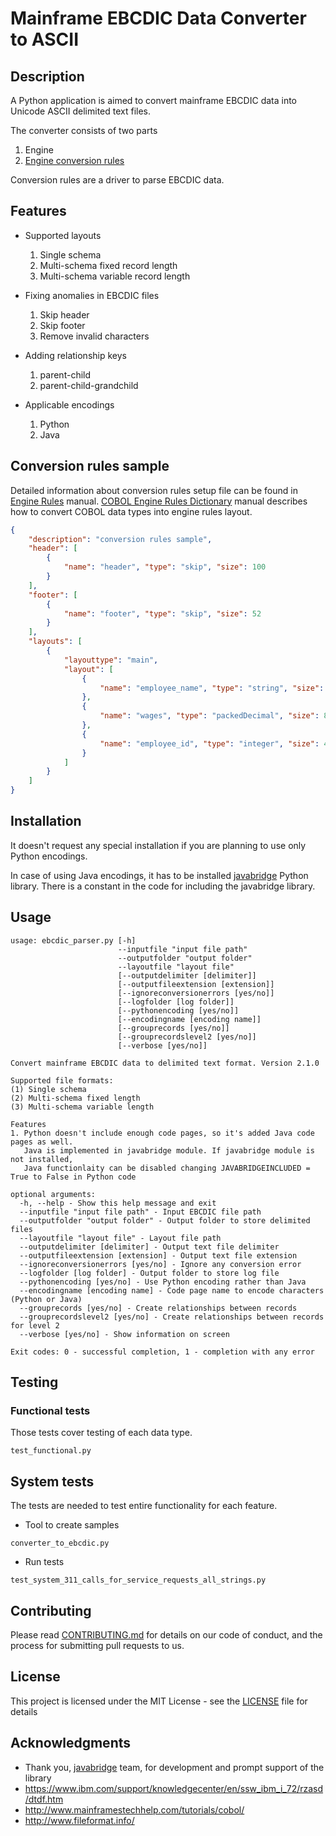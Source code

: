 # Mainframe EBCDIC Data Converter to ASCII

## Description
A Python application is aimed to convert mainframe EBCDIC data into Unicode ASCII delimited text files. 

The converter consists of two parts
1. Engine
2. [Engine conversion rules](https://github.com/larandvit/ebcdic-parser/blob/master/docs/engine_rules_manual.md)
 
Conversion rules are a driver to parse EBCDIC data.

## Features

* Supported layouts
    1. Single schema
    2. Multi-schema fixed record length
    3. Multi-schema variable record length
 
* Fixing anomalies in EBCDIC files
    1. Skip header
    2. Skip footer
    3. Remove invalid characters
  
* Adding relationship keys
    1. parent-child
    2. parent-child-grandchild
     
* Applicable encodings
    1. Python
    2. Java

## Conversion rules sample
Detailed information about conversion rules setup file can be found in [Engine Rules](https://github.com/larandvit/ebcdic-parser/blob/master/docs/engine_rules_manual.md) manual. [COBOL Engine Rules Dictionary](https://github.com/larandvit/ebcdic-parser/blob/master/docs/cobol_engine_rules_dictionary.md) manual describes how to convert COBOL data types into engine rules layout.
```json
{
    "description": "conversion rules sample",
    "header": [
        {
            "name": "header", "type": "skip", "size": 100
        }
    ],
    "footer": [
        {
            "name": "footer", "type": "skip", "size": 52
        }
    ],
    "layouts": [
        {
            "layouttype": "main",
            "layout": [
                {
                    "name": "employee_name", "type": "string", "size": 55
                },
                {
                    "name": "wages", "type": "packedDecimal", "size": 8
                },
                {
                    "name": "employee_id", "type": "integer", "size": 4
                }
            ]
        }
    ]
}
```

## Installation
It doesn't request any special installation if you are planning to use only Python encodings.

In case of using Java encodings, it has to be installed [javabridge](https://pypi.org/project/javabridge/) Python library. There is a constant in the code for including the javabridge library.

## Usage
```
usage: ebcdic_parser.py [-h] 
                        --inputfile "input file path" 
                        --outputfolder "output folder" 
                        --layoutfile "layout file"
                        [--outputdelimiter [delimiter]]
                        [--outputfileextension [extension]]
                        [--ignoreconversionerrors [yes/no]]
                        [--logfolder [log folder]]
                        [--pythonencoding [yes/no]]
                        [--encodingname [encoding name]]
                        [--grouprecords [yes/no]]
                        [--grouprecordslevel2 [yes/no]]
                        [--verbose [yes/no]]

Convert mainframe EBCDIC data to delimited text format. Version 2.1.0

Supported file formats:
(1) Single schema
(2) Multi-schema fixed length
(3) Multi-schema variable length

Features
1. Python doesn't include enough code pages, so it's added Java code pages as well.
   Java is implemented in javabridge module. If javabridge module is not installed, 
   Java functionlaity can be disabled changing JAVABRIDGEINCLUDED = True to False in Python code

optional arguments:
  -h, --help - Show this help message and exit
  --inputfile "input file path" - Input EBCDIC file path
  --outputfolder "output folder" - Output folder to store delimited files
  --layoutfile "layout file" - Layout file path
  --outputdelimiter [delimiter] - Output text file delimiter
  --outputfileextension [extension] - Output text file extension
  --ignoreconversionerrors [yes/no] - Ignore any conversion error
  --logfolder [log folder] - Output folder to store log file
  --pythonencoding [yes/no] - Use Python encoding rather than Java
  --encodingname [encoding name] - Code page name to encode characters (Python or Java)
  --grouprecords [yes/no] - Create relationships between records
  --grouprecordslevel2 [yes/no] - Create relationships between records for level 2
  --verbose [yes/no] - Show information on screen
  
Exit codes: 0 - successful completion, 1 - completion with any error
```

## Testing
### Functional tests

Those tests cover testing of each data type. 
```
test_functional.py
```
## System tests
The tests are needed to test entire functionality for each feature.
* Tool to create samples
```
converter_to_ebcdic.py
```
* Run tests
```
test_system_311_calls_for_service_requests_all_strings.py
```

## Contributing
Please read [CONTRIBUTING.md](https://github.com/larandvit/ebcdic-parser/blob/master/CONTRIBUTING.md) for details on our code of conduct, and the process for submitting pull requests to us.
 
## License
This project is licensed under the MIT License - see the [LICENSE](https://github.com/larandvit/ebcdic-parser/blob/master/LICENSE) file for details

## Acknowledgments
* Thank you, [javabridge](https://pypi.org/project/javabridge/)  team, for development and prompt support of the library
* https://www.ibm.com/support/knowledgecenter/en/ssw_ibm_i_72/rzasd/dtdf.htm
* http://www.mainframestechhelp.com/tutorials/cobol/
* http://www.fileformat.info/
